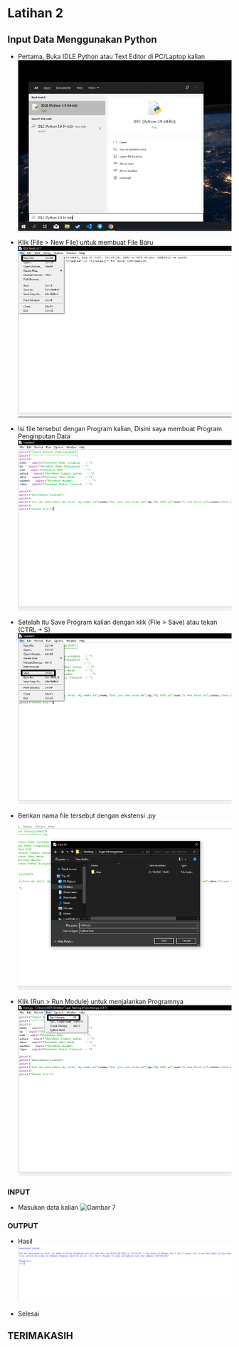 # Latihan 2
## Input Data Menggunakan Python

- Pertama, Buka IDLE Python atau Text Editor di PC/Laptop kalian
![Gambar 1](Screenshots/ss1.png)

- Klik (File > New File) untuk membuat File Baru
![Gambar 2](Screenshots/ss2.jpg)

- Isi file tersebut dengan Program kalian, Disini saya membuat Program Penginputan Data
![Gambar 3](Screenshots/ss3.png)

- Setelah itu Save Program kalian dengan klik (File > Save) atau tekan (CTRL + S)
![Gambar 4](Screenshots/ss4.jpg)

- Berikan nama file tersebut dengan ekstensi .py
![Gambar 5](Screenshots/ss5.png)

- Klik (Run > Run Module) untuk menjalankan Programnya 
![Gambar 6](Screenshots/ss6.jpg)

### INPUT
- Masukan data kalian
![Gambar 7](Screenshots/ss7.jpg)

### OUTPUT
- Hasil
![Gambar 8](Screenshots/ss8.png)

- Selesai

## TERIMAKASIH
